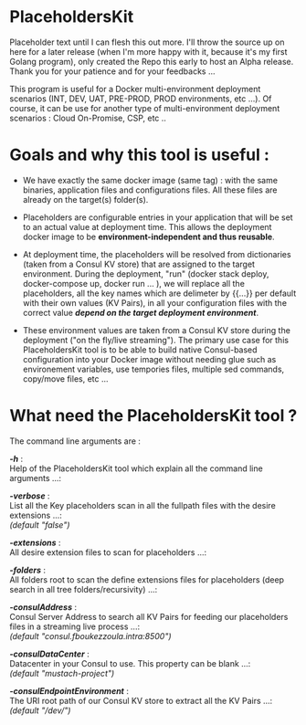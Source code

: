 # PlaceholdersKit

Placeholder text until I can flesh this out more. I'll throw the source up on here for a later release (when I'm more happy with it, because it's my first Golang program), only created the Repo this early to host an Alpha release. Thank you for your patience and for your feedbacks ...

This program is useful for a Docker multi-environment deployment scenarios (INT, DEV, UAT, PRE-PROD, PROD environments, etc ...). Of course, it can be use for another type of multi-environment deployment scenarios : Cloud On-Promise, CSP, etc ..

# Goals and why this tool is useful :

* We have exactly the same docker image (same tag) : with the same binaries, application files and configurations files. All these files are already on the target(s) folder(s).

* Placeholders are configurable entries in your application that will be set to an actual value at deployment time. This allows the deployment docker image to be **environment-independent and thus reusable**.

* At deployment time, the placeholders will be resolved from dictionaries (taken from a Consul KV store) that are assigned to the target environment. During the deployment, "run" (docker stack deploy, docker-compose up, docker run ... ), we will replace all the placeholders, all the key names which are delimeter by {{...}} per default with their own values (KV Pairs), in all your configuration files with the correct value _**depend on the target deployment environment**_. 

* These environment values are taken from a Consul KV store during the deployment ("on the fly/live streaming"). The primary use case for this PlaceholdersKit tool is to be able to build native Consul-based configuration into your Docker image without needing glue such as environement variables, use tempories files, multiple sed commands, copy/move files, etc ...

# What need the PlaceholdersKit tool ?

The command line arguments are :

_**-h**_ :<br />
Help of the PlaceholdersKit tool which explain all the command line arguments ...:<br />

_**-verbose**_ :<br />
List all the Key placeholders scan in all the fullpath files with the desire extensions ...:<br />
_(default "false")_

_**-extensions**_ :<br />
All desire extension files to scan for placeholders ...:<br />


_**-folders**_ :<br />
All folders root to scan the define extensions files for placeholders (deep search in all tree folders/recursivity) ...:<br />


_**-consulAddress**_ :<br />
Consul Server Address to search all KV Pairs for feeding our placeholders files in a streaming live process ...:<br />
_(default "consul.fboukezzoula.intra:8500")_

_**-consulDataCenter**_ :<br />
Datacenter in your Consul to use. This property can be blank ...:<br />
_(default "mustach-project")_

_**-consulEndpointEnvironment**_ :<br />
The URI root path of our Consul KV store to extract all the KV Pairs ...:<br />
_(default "/dev/")_






